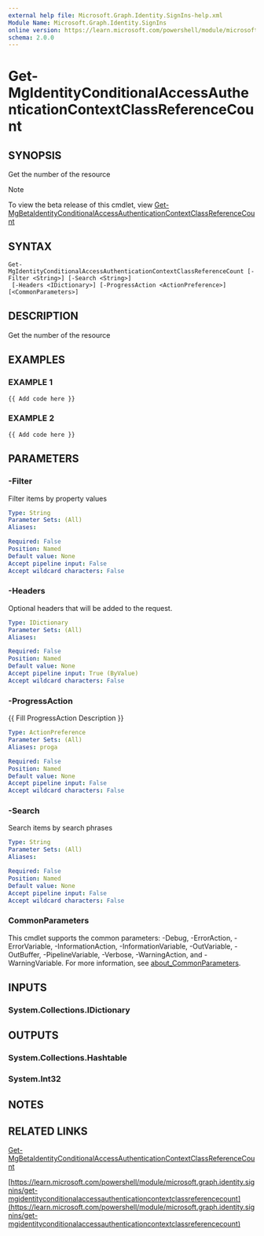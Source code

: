 ```yaml
---
external help file: Microsoft.Graph.Identity.SignIns-help.xml
Module Name: Microsoft.Graph.Identity.SignIns
online version: https://learn.microsoft.com/powershell/module/microsoft.graph.identity.signins/get-mgidentityconditionalaccessauthenticationcontextclassreferencecount
schema: 2.0.0
---
```


# Get-MgIdentityConditionalAccessAuthenticationContextClassReferenceCount

## SYNOPSIS
Get the number of the resource

> [!NOTE]
> To view the beta release of this cmdlet, view [Get-MgBetaIdentityConditionalAccessAuthenticationContextClassReferenceCount](/powershell/module/Microsoft.Graph.Beta.Identity.SignIns/Get-MgBetaIdentityConditionalAccessAuthenticationContextClassReferenceCount?view=graph-powershell-beta)

## SYNTAX

```
Get-MgIdentityConditionalAccessAuthenticationContextClassReferenceCount [-Filter <String>] [-Search <String>]
 [-Headers <IDictionary>] [-ProgressAction <ActionPreference>] [<CommonParameters>]
```

## DESCRIPTION
Get the number of the resource

## EXAMPLES

### EXAMPLE 1
```
{{ Add code here }}
```

### EXAMPLE 2
```
{{ Add code here }}
```

## PARAMETERS

### -Filter
Filter items by property values

```yaml
Type: String
Parameter Sets: (All)
Aliases:

Required: False
Position: Named
Default value: None
Accept pipeline input: False
Accept wildcard characters: False
```

### -Headers
Optional headers that will be added to the request.

```yaml
Type: IDictionary
Parameter Sets: (All)
Aliases:

Required: False
Position: Named
Default value: None
Accept pipeline input: True (ByValue)
Accept wildcard characters: False
```

### -ProgressAction
{{ Fill ProgressAction Description }}

```yaml
Type: ActionPreference
Parameter Sets: (All)
Aliases: proga

Required: False
Position: Named
Default value: None
Accept pipeline input: False
Accept wildcard characters: False
```

### -Search
Search items by search phrases

```yaml
Type: String
Parameter Sets: (All)
Aliases:

Required: False
Position: Named
Default value: None
Accept pipeline input: False
Accept wildcard characters: False
```

### CommonParameters
This cmdlet supports the common parameters: -Debug, -ErrorAction, -ErrorVariable, -InformationAction, -InformationVariable, -OutVariable, -OutBuffer, -PipelineVariable, -Verbose, -WarningAction, and -WarningVariable. For more information, see [about_CommonParameters](http://go.microsoft.com/fwlink/?LinkID=113216).

## INPUTS

### System.Collections.IDictionary
## OUTPUTS

### System.Collections.Hashtable
### System.Int32
## NOTES

## RELATED LINKS
[Get-MgBetaIdentityConditionalAccessAuthenticationContextClassReferenceCount](/powershell/module/Microsoft.Graph.Beta.Identity.SignIns/Get-MgBetaIdentityConditionalAccessAuthenticationContextClassReferenceCount?view=graph-powershell-beta)

[https://learn.microsoft.com/powershell/module/microsoft.graph.identity.signins/get-mgidentityconditionalaccessauthenticationcontextclassreferencecount](https://learn.microsoft.com/powershell/module/microsoft.graph.identity.signins/get-mgidentityconditionalaccessauthenticationcontextclassreferencecount)




